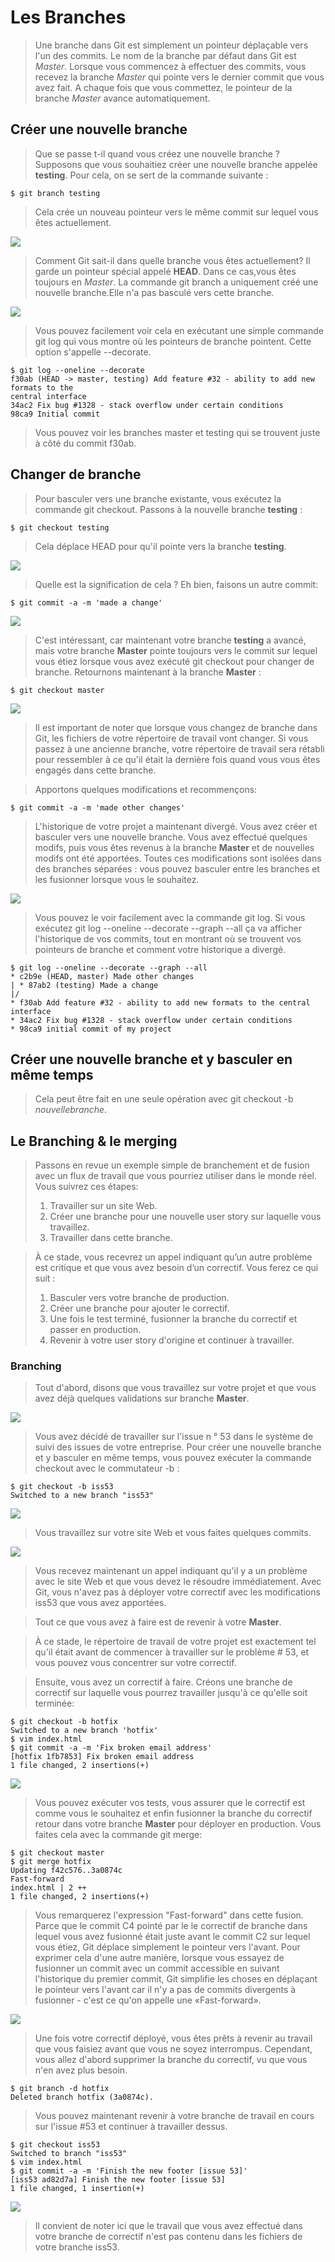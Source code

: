 # Les Branches

>Une branche dans Git est simplement un pointeur déplaçable vers l'un des commits. Le nom de la branche par défaut dans Git est *Master*. Lorsque vous commencez à effectuer des commits, vous recevez la branche *Master* qui pointe vers le dernier commit que vous avez fait.
A chaque fois que vous commettez, le pointeur de la branche *Master* avance automatiquement.

## Créer une nouvelle branche
>Que se passe t-il quand vous créez une nouvelle branche ?
Supposons que vous souhaitiez créer une nouvelle branche appelée **testing**. Pour cela, on se sert de la commande suivante :
```shell
$ git branch testing
```
>Cela crée un nouveau pointeur vers le même commit sur lequel vous êtes actuellement.

![](assets/fig1.png?)
>Comment Git sait-il dans quelle branche vous êtes actuellement? Il garde un pointeur spécial appelé **HEAD**.
Dans ce cas,vous êtes toujours en *Master*. La commande git branch a uniquement créé une nouvelle branche.Elle n'a pas basculé vers cette branche.

![](assets/fig2.png?)
>Vous pouvez facilement voir cela en exécutant une simple commande git log qui vous montre où les pointeurs de branche pointent. Cette option s'appelle --decorate.
```shell
$ git log --oneline --decorate
f30ab (HEAD -> master, testing) Add feature #32 - ability to add new formats to the
central interface
34ac2 Fix bug #1328 - stack overflow under certain conditions
98ca9 Initial commit
```
>Vous pouvez voir les branches master et testing qui se trouvent juste à côté du commit f30ab.

## Changer de branche
>Pour basculer vers une branche existante, vous exécutez la commande git checkout. Passons à la nouvelle branche **testing** :
```shell
$ git checkout testing
```
>Cela déplace HEAD pour qu'il pointe vers la branche **testing**.

![](assets/fig3.png?)
>Quelle est la signification de cela ? Eh bien, faisons un autre commit:
```shell
$ git commit -a -m 'made a change'
```
![](assets/fig4.png?)
>C'est intéressant, car maintenant votre branche **testing** a avancé, mais votre branche **Master** pointe toujours vers le commit sur lequel vous étiez lorsque vous avez exécuté git checkout pour changer de branche. Retournons maintenant à la branche **Master** :
```shell
$ git checkout master
```
![](assets/fig5.png?)
>Il est important de noter que lorsque vous changez de branche dans Git, les fichiers de votre répertoire de travail vont changer. Si vous passez à une ancienne branche, votre répertoire de travail sera rétabli pour ressembler à ce qu'il était la dernière fois quand vous vous êtes engagés dans cette branche.

>Apportons quelques modifications et recommençons:
```shell
$ git commit -a -m 'made other changes'
```
>L'historique de votre projet a maintenant divergé. Vous avez créer et basculer vers une nouvelle branche. Vous avez effectué quelques modifs, puis vous êtes revenus à la branche **Master** et de nouvelles modifs ont été apportées.
Toutes ces modifications sont isolées dans des branches séparées : vous pouvez basculer entre les branches et les fusionner lorsque vous le souhaitez.

![](assets/fig6.png?)
>Vous pouvez le voir facilement avec la commande git log. Si vous exécutez git log --oneline --decorate --graph --all ça va afficher l'historique de vos commits, tout en montrant où se trouvent vos pointeurs de branche et comment votre historique a divergé.
```shell
$ git log --oneline --decorate --graph --all
* c2b9e (HEAD, master) Made other changes
| * 87ab2 (testing) Made a change
|/
* f30ab Add feature #32 - ability to add new formats to the central interface
* 34ac2 Fix bug #1328 - stack overflow under certain conditions
* 98ca9 initial commit of my project
```
## Créer une nouvelle branche et y basculer en même temps
>Cela peut être fait en une seule opération avec git checkout -b
*nouvellebranche*.
## Le Branching & le merging
>Passons en revue un exemple simple de branchement et de fusion avec un flux de travail que vous pourriez utiliser dans
le monde réel. Vous suivrez ces étapes:
>1. Travailler sur un site Web.
>2. Créer une branche pour une nouvelle user story sur laquelle vous travaillez.
>3. Travailler dans cette branche.

>À ce stade, vous recevrez un appel indiquant qu’un autre problème est critique et que vous avez besoin d’un correctif. Vous ferez ce qui suit :
>1. Basculer vers votre branche de production.
>2. Créer une branche pour ajouter le correctif.
>3. Une fois le test terminé, fusionner la branche du correctif et passer en production.
>4. Revenir à votre user story d'origine et continuer à travailler.

### Branching
>Tout d'abord, disons que vous travaillez sur votre projet et que vous avez déjà quelques validations sur branche **Master**.

![](assets/fig7.png?)

>Vous avez décidé de travailler sur l'issue n ° 53 dans le système de suivi des issues de votre entreprise. Pour créer une nouvelle branche et y basculer en même temps, vous pouvez exécuter la
commande checkout avec le commutateur -b :
```shell
$ git checkout -b iss53
Switched to a new branch "iss53"
```
![](assets/fig8.png?)

>Vous travaillez sur votre site Web et vous faites quelques commits.

![](assets/fig9.png?)

>Vous recevez maintenant un appel indiquant qu'il y a un problème avec le site Web et que vous devez le résoudre immédiatement. Avec Git, vous n'avez pas à déployer votre correctif avec les modifications iss53 que vous avez apportées.

>Tout ce que vous avez à faire est de revenir à votre **Master**.

>À ce stade, le répertoire de travail de votre projet est exactement tel qu'il était avant de commencer à travailler
sur le problème # 53, et vous pouvez vous concentrer sur votre correctif.

>Ensuite, vous avez un correctif à faire. Créons une branche de correctif sur laquelle vous pourrez travailler jusqu'à ce qu'elle soit terminée:
```shell
$ git checkout -b hotfix
Switched to a new branch 'hotfix'
$ vim index.html
$ git commit -a -m 'Fix broken email address'
[hotfix 1fb7853] Fix broken email address
1 file changed, 2 insertions(+)
```
![](assets/fig10.png?)
>Vous pouvez exécuter vos tests, vous assurer que le correctif est comme vous le souhaitez et enfin fusionner la branche du correctif retour dans votre branche **Master** pour déployer en production. Vous faites cela avec la commande git merge:
```shell
$ git checkout master
$ git merge hotfix
Updating f42c576..3a0874c
Fast-forward
index.html | 2 ++
1 file changed, 2 insertions(+)
```
>Vous remarquerez l'expression "Fast-forward" dans cette fusion. Parce que le commit C4 pointé par le
le correctif de branche dans lequel vous avez fusionné était juste avant le commit C2 sur lequel vous étiez, Git déplace simplement le pointeur vers l'avant. Pour exprimer cela d'une autre manière, lorsque vous essayez de fusionner un commit avec un commit accessible en suivant l'historique du premier commit, Git simplifie les choses en déplaçant le pointeur vers l'avant car il n'y a pas de commits divergents à fusionner - c'est ce qu'on appelle une «Fast-forward».

![](assets/fig11.png?)
>Une fois votre correctif déployé, vous êtes prêts à revenir au travail que vous faisiez avant que vous ne soyez interrompus. Cependant, vous allez d'abord supprimer la branche du correctif, vu que vous n'en avez plus besoin.
```shell
$ git branch -d hotfix
Deleted branch hotfix (3a0874c).
```
>Vous pouvez maintenant revenir à votre branche de travail en cours sur l'issue #53 et continuer à travailler dessus.

```shell
$ git checkout iss53
Switched to branch "iss53"
$ vim index.html
$ git commit -a -m 'Finish the new footer [issue 53]'
[iss53 ad82d7a] Finish the new footer [issue 53]
1 file changed, 1 insertion(+)
```
![](assets/fig12.png?)

>Il convient de noter ici que le travail que vous avez effectué dans votre branche de correctif n'est pas contenu dans les fichiers de votre branche iss53.






